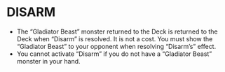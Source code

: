 
# DISARM

*   The “Gladiator Beast” monster returned to the Deck is returned to the Deck when “Disarm” is resolved. It is not a cost. You must show the “Gladiator Beast” to your opponent when resolving “Disarm’s” effect.
*   You cannot activate “Disarm” if you do not have a “Gladiator Beast” monster in your hand.

  